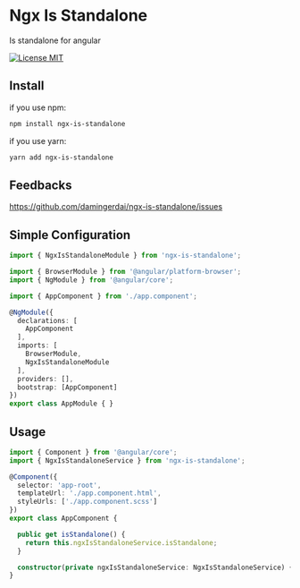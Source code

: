 # Ngx Is Standalone

Is standalone for angular

[![License MIT](https://img.shields.io/badge/license-MIT-blue.svg)](https://github.com/damingerdai/ngx-is-standalone/blob/master/LICENSE)

## Install

if you use npm:

```bash
npm install ngx-is-standalone
```

if you use yarn:

```bash
yarn add ngx-is-standalone
```

## Feedbacks

https://github.com/damingerdai/ngx-is-standalone/issues

## Simple Configuration

```ts
import { NgxIsStandaloneModule } from 'ngx-is-standalone';

import { BrowserModule } from '@angular/platform-browser';
import { NgModule } from '@angular/core';

import { AppComponent } from './app.component';

@NgModule({
  declarations: [
    AppComponent
  ],
  imports: [
    BrowserModule,
    NgxIsStandaloneModule
  ],
  providers: [],
  bootstrap: [AppComponent]
})
export class AppModule { }
```

## Usage

```ts
import { Component } from '@angular/core';
import { NgxIsStandaloneService } from 'ngx-is-standalone';

@Component({
  selector: 'app-root',
  templateUrl: './app.component.html',
  styleUrls: ['./app.component.scss']
})
export class AppComponent {

  public get isStandalone() {
    return this.ngxIsStandaloneService.isStandalone;
  }

  constructor(private ngxIsStandaloneService: NgxIsStandaloneService) { }
}
```
